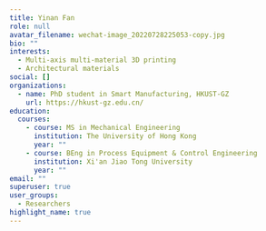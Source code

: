 ```yaml
---
title: Yinan Fan
role: null
avatar_filename: wechat-image_20220728225053-copy.jpg
bio: ""
interests:
  - Multi-axis multi-material 3D printing
  - Architectural materials
social: []
organizations:
  - name: PhD student in Smart Manufacturing, HKUST-GZ
    url: https://hkust-gz.edu.cn/
education:
  courses:
    - course: MS in Mechanical Engineering
      institution: The University of Hong Kong
      year: ""
    - course: BEng in Process Equipment & Control Engineering
      institution: Xi'an Jiao Tong University
      year: ""
email: ""
superuser: true
user_groups:
  - Researchers
highlight_name: true
---
```


